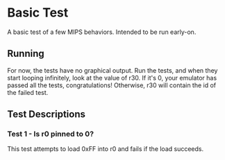 # Basic Test
A basic test of a few MIPS behaviors. Intended to be run early-on.

## Running
For now, the tests have no graphical output. Run the tests, and when they start looping infinitely, look at the value of r30. If it's 0, your emulator has passed all the tests, congratulations! Otherwise, r30 will contain the id of the failed test.

## Test Descriptions

### Test 1 - Is r0 pinned to 0?
This test attempts to load 0xFF into r0 and fails if the load succeeds.
